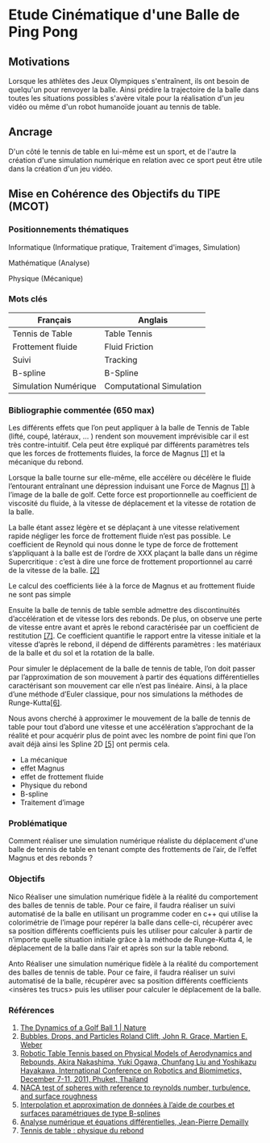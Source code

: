 # Etude Cinématique d'une Balle de Ping Pong

## Motivations

Lorsque les athlètes des Jeux Olympiques s'entraînent, ils ont besoin de quelqu'un pour renvoyer la balle. Ainsi prédire la trajectoire de la balle dans toutes les situations possibles s'avère vitale pour la réalisation d'un jeu vidéo ou même d'un robot humanoïde jouant au tennis de table.

## Ancrage

D'un côté le tennis de table en lui-même est un sport, et de l'autre la création d'une simulation numérique en relation avec ce sport peut être utile dans la création d'un jeu vidéo.

## Mise en Cohérence des Objectifs du TIPE (MCOT)

### Positionnements thématiques

Informatique (Informatique pratique, Traitement d'images, Simulation)

Mathématique (Analyse)

Physique (Mécanique)


### Mots clés

| Français             | Anglais                  |
| -------------------- | ------------------------ |
| Tennis de Table      | Table Tennis             |
| Frottement fluide    | Fluid Friction           |
| Suivi                | Tracking                 |
| B-spline             | B-Spline                 |
| Simulation Numérique | Computational Simulation |


### Bibliographie commentée (650 max)

Les différents effets que l’on peut appliquer à la balle de Tennis de Table (lifté, coupé, latéraux, … ) rendent son mouvement imprévisible car il est très contre-intuitif. Cela peut être expliqué par différents paramètres tels que les forces de frottements fluides, la force de Magnus [[1]](###Références) et la mécanique du rebond.

Lorsque la balle tourne sur elle-même, elle accélère ou décélère le fluide l’entourant entraînant une dépression induisant une Force de Magnus [[1]](###Références) à l’image de la balle de golf. Cette force est proportionnelle au coefficient de viscosité du fluide, à la vitesse de déplacement et la vitesse de rotation de la balle.

La balle étant assez légère et se déplaçant à une vitesse relativement rapide négliger les force de frottement fluide n’est pas possible. Le coefficient de Reynold qui nous donne le type de force de frottement s’appliquant à la balle est de l’ordre de XXX plaçant la balle dans un régime Supercritique : c’est à dire une force de frottement proportionnel au carré de la vitesse de la balle. [[2]](###Références)

Le calcul des coefficients liée à la force de Magnus et au frottement fluide ne sont pas simple 

Ensuite la balle de tennis de table semble admettre des discontinuités d’accélération et de vitesse lors des rebonds. De plus, on observe une perte de vitesse entre avant et après le rebond caractérisée par un coefficient de restitution [[7]](###Références). Ce coefficient quantifie le rapport entre la vitesse initiale et la vitesse d’après le rebond, il dépend de différents paramètres : les matériaux de la balle et du sol et la rotation de la balle.

Pour simuler le déplacement de la balle de tennis de table, l’on doit passer par l’approximation de son mouvement à partir des équations différentielles caractérisant son mouvement car elle n’est pas linéaire. Ainsi, à la place d’une méthode d’Euler classique, pour nos simulations la méthodes de Runge-Kutta[[6]](###Références).

Nous avons cherché à approximer le mouvement de la balle de tennis de table pour tout d’abord une vitesse et une accélération s’approchant de la réalité et pour acquérir plus de point avec les nombre de point fini que l’on avait déjà ainsi les Spline 2D [[5]](###Références5) ont permis cela.

- La mécanique 
- effet Magnus
- effet de frottement fluide
- Physique du rebond
- B-spline
- Traitement d’image

### Problématique

Comment réaliser une simulation numérique réaliste du déplacement d'une balle de tennis de table en tenant compte des frottements de l’air, de l’effet Magnus et des rebonds ?

### Objectifs

Nico
Réaliser une simulation numérique fidèle à la réalité du comportement des balles de tennis de table. Pour ce faire, il faudra réaliser un suivi automatisé de la balle en utilisant un programme coder en c++ qui utilise la colorimétrie de l’image pour repérer la balle dans celle-ci, récupérer avec sa position différents coefficients puis les utiliser pour calculer à partir de n’importe quelle situation initiale grâce à la méthode de Runge-Kutta 4, le déplacement de la balle dans l’air et après son sur la table rebond.

Anto
Réaliser une simulation numérique fidèle à la réalité du comportement des balles de tennis de table. Pour ce faire, il faudra réaliser un suivi automatisé de la balle, récupérer avec sa position différents coefficients <insères tes trucs> puis les utiliser pour calculer le déplacement de la balle.

### Références
1. [The Dynamics of a Golf Ball 1 | Nature](sources/The-dynamics-of-a-golf-ball.pdf)
2. [Bubbles, Drops, and Particles Roland Clift, John R. Grace, Martien E. Weber](sources/Bubbles-drops-and-particles.epub)
3. [Robotic Table Tennis based on Physical Models of Aerodynamics and Rebounds, Akira Nakashima, Yuki Ogawa, Chunfang Liu and Yoshikazu Hayakawa, International Conference on Robotics and Biomimetics, December 7-11, 2011, Phuket, Thailand](sources/Robotic-Table-Tennis-based-on-Physical-Models-of-Aerodynamics-and-Rebounds.pdf)
4. [NACA test of spheres with reference to reynolds number, turbulence, and surface roughness](sources/NACA-test-of-spheres-with-reference-to-reynolds-number-turbulence-and-surface-roughness.pdf)
5. [Interpolation et approximation de données à l’aide de courbes et surfaces paramétriques de type B-splines](sources/Splines-3D.pdf)
6. [Analyse numérique et équations différentielles, Jean-Pierre Demailly](sources/Analyse-numérique-et-équations-différentielles-Jean-Pierre-DEMAILLY.pdf)
7. [Tennis de table : physique du rebond](sources/Tennis-de-table-physique-du-rebond.pdf)
